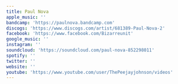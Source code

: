 ```yaml
---
title: Paul Nova
apple_music: ''
bandcamp: 'https://paulnova.bandcamp.com'
discogs: 'https://www.discogs.com/artist/681389-Paul-Nova-2'
facebook: 'https://www.facebook.com/Bizarreunit'
google_music: ''
instagram: ''
soundcloud: 'https://soundcloud.com/paul-nova-852298011'
spotify: ''
twitter: ''
website: ''
youtube: 'https://www.youtube.com/user/ThePeejayjohnson/videos'
---
```

